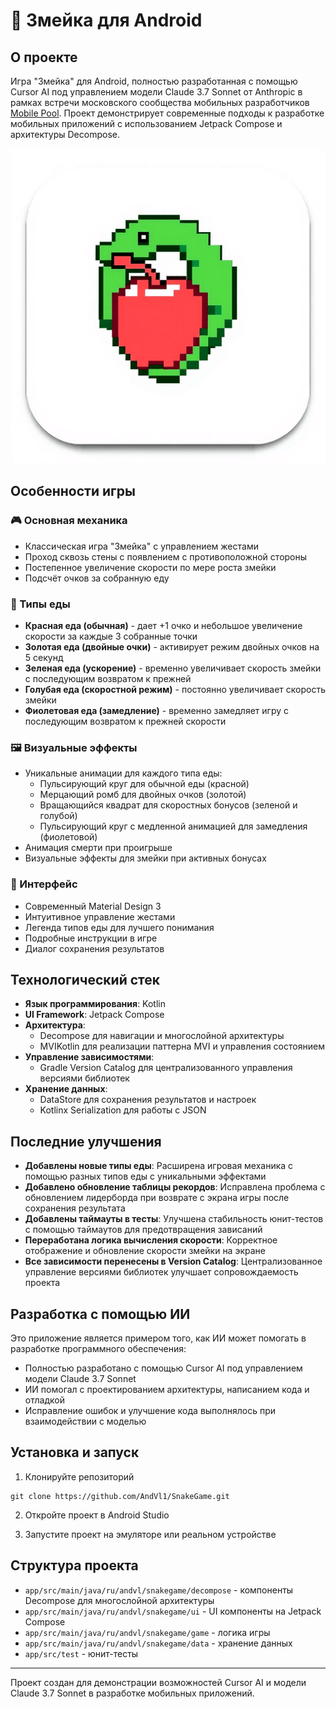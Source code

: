 # 🐍 Змейка для Android

## О проекте

Игра "Змейка" для Android, полностью разработанная с помощью Cursor AI под управлением модели Claude 3.7 Sonnet от Anthropic в рамках встречи московского сообщества мобильных разработчиков [Mobile Pool](https://t.me/+4_MztHl5hSM4OGUy).
Проект демонстрирует современные подходы к разработке мобильных приложений с использованием Jetpack Compose и архитектуры Decompose.

![Змейка для Android](https://github.com/AndVl1/SnakeGame/blob/main/app/src/main/res/playstore-icon.png)

## Особенности игры

### 🎮 Основная механика
- Классическая игра "Змейка" с управлением жестами
- Проход сквозь стены с появлением с противоположной стороны
- Постепенное увеличение скорости по мере роста змейки
- Подсчёт очков за собранную еду

### 🍎 Типы еды
- **Красная еда (обычная)** - дает +1 очко и небольшое увеличение скорости за каждые 3 собранные точки
- **Золотая еда (двойные очки)** - активирует режим двойных очков на 5 секунд
- **Зеленая еда (ускорение)** - временно увеличивает скорость змейки с последующим возвратом к прежней
- **Голубая еда (скоростной режим)** - постоянно увеличивает скорость змейки
- **Фиолетовая еда (замедление)** - временно замедляет игру с последующим возвратом к прежней скорости

### 🖼️ Визуальные эффекты
- Уникальные анимации для каждого типа еды:
  - Пульсирующий круг для обычной еды (красной)
  - Мерцающий ромб для двойных очков (золотой)
  - Вращающийся квадрат для скоростных бонусов (зеленой и голубой)
  - Пульсирующий круг с медленной анимацией для замедления (фиолетовой)
- Анимация смерти при проигрыше
- Визуальные эффекты для змейки при активных бонусах

### 📱 Интерфейс
- Современный Material Design 3
- Интуитивное управление жестами
- Легенда типов еды для лучшего понимания
- Подробные инструкции в игре
- Диалог сохранения результатов

## Технологический стек

- **Язык программирования**: Kotlin
- **UI Framework**: Jetpack Compose
- **Архитектура**: 
  - Decompose для навигации и многослойной архитектуры
  - MVIKotlin для реализации паттерна MVI и управления состоянием
- **Управление зависимостями**:
  - Gradle Version Catalog для централизованного управления версиями библиотек
- **Хранение данных**:
  - DataStore для сохранения результатов и настроек
  - Kotlinx Serialization для работы с JSON

## Последние улучшения

- **Добавлены новые типы еды**: Расширена игровая механика с помощью разных типов еды с уникальными эффектами
- **Добавлено обновление таблицы рекордов**: Исправлена проблема с обновлением лидерборда при возврате с экрана игры после сохранения результата
- **Добавлены таймауты в тесты**: Улучшена стабильность юнит-тестов с помощью таймаутов для предотвращения зависаний
- **Переработана логика вычисления скорости**: Корректное отображение и обновление скорости змейки на экране
- **Все зависимости перенесены в Version Catalog**: Централизованное управление версиями библиотек улучшает сопровождаемость проекта

## Разработка с помощью ИИ

Это приложение является примером того, как ИИ может помогать в разработке программного обеспечения:

- Полностью разработано с помощью Cursor AI под управлением модели Claude 3.7 Sonnet
- ИИ помогал с проектированием архитектуры, написанием кода и отладкой
- Исправление ошибок и улучшение кода выполнялось при взаимодействии с моделью

## Установка и запуск

1. Клонируйте репозиторий
```
git clone https://github.com/AndVl1/SnakeGame.git
```

2. Откройте проект в Android Studio

3. Запустите проект на эмуляторе или реальном устройстве

## Структура проекта

- `app/src/main/java/ru/andvl/snakegame/decompose` - компоненты Decompose для многослойной архитектуры
- `app/src/main/java/ru/andvl/snakegame/ui` - UI компоненты на Jetpack Compose
- `app/src/main/java/ru/andvl/snakegame/game` - логика игры
- `app/src/main/java/ru/andvl/snakegame/data` - хранение данных
- `app/src/test` - юнит-тесты

---

Проект создан для демонстрации возможностей Cursor AI и модели Claude 3.7 Sonnet в разработке мобильных приложений. 
